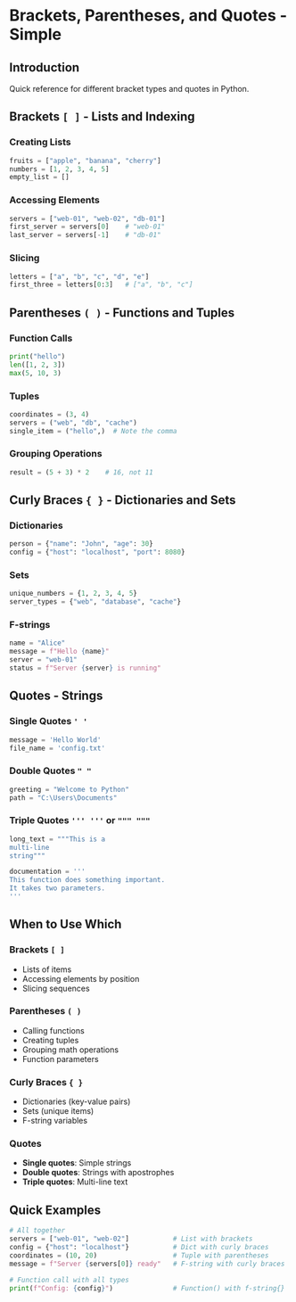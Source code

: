 # Brackets, Parentheses, and Quotes - Simple

## Introduction

Quick reference for different bracket types and quotes in Python.

## Brackets `[ ]` - Lists and Indexing

### Creating Lists
```python
fruits = ["apple", "banana", "cherry"]
numbers = [1, 2, 3, 4, 5]
empty_list = []
```

### Accessing Elements
```python
servers = ["web-01", "web-02", "db-01"]
first_server = servers[0]    # "web-01"
last_server = servers[-1]    # "db-01"
```

### Slicing
```python
letters = ["a", "b", "c", "d", "e"]
first_three = letters[0:3]   # ["a", "b", "c"]
```

## Parentheses `( )` - Functions and Tuples

### Function Calls
```python
print("hello")
len([1, 2, 3])
max(5, 10, 3)
```

### Tuples
```python
coordinates = (3, 4)
servers = ("web", "db", "cache")
single_item = ("hello",)  # Note the comma
```

### Grouping Operations
```python
result = (5 + 3) * 2    # 16, not 11
```

## Curly Braces `{ }` - Dictionaries and Sets

### Dictionaries
```python
person = {"name": "John", "age": 30}
config = {"host": "localhost", "port": 8080}
```

### Sets
```python
unique_numbers = {1, 2, 3, 4, 5}
server_types = {"web", "database", "cache"}
```

### F-strings
```python
name = "Alice"
message = f"Hello {name}"
server = "web-01"
status = f"Server {server} is running"
```

## Quotes - Strings

### Single Quotes `' '`
```python
message = 'Hello World'
file_name = 'config.txt'
```

### Double Quotes `" "`
```python
greeting = "Welcome to Python"
path = "C:\Users\Documents"
```

### Triple Quotes `''' '''` or `""" """`
```python
long_text = """This is a
multi-line
string"""

documentation = '''
This function does something important.
It takes two parameters.
'''
```

## When to Use Which

### Brackets `[ ]`
- Lists of items
- Accessing elements by position
- Slicing sequences

### Parentheses `( )`
- Calling functions
- Creating tuples
- Grouping math operations
- Function parameters

### Curly Braces `{ }`
- Dictionaries (key-value pairs)
- Sets (unique items)
- F-string variables

### Quotes
- **Single quotes**: Simple strings
- **Double quotes**: Strings with apostrophes
- **Triple quotes**: Multi-line text

## Quick Examples

```python
# All together
servers = ["web-01", "web-02"]           # List with brackets
config = {"host": "localhost"}           # Dict with curly braces
coordinates = (10, 20)                   # Tuple with parentheses
message = f"Server {servers[0]} ready"   # F-string with curly braces

# Function call with all types
print(f"Config: {config}")               # Function() with f-string{}
``` 